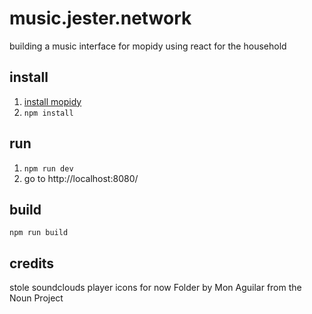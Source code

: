 # music.jester.network

building a music interface for mopidy using react for the household

## install

1. [install mopidy](http://mopidy.readthedocs.org/en/latest/installation/)
2. `npm install`

## run

1. `npm run dev`
2. go to http://localhost:8080/

## build

`npm run build`

## credits

stole soundclouds player icons for now
Folder by Mon Aguilar from the Noun Project
